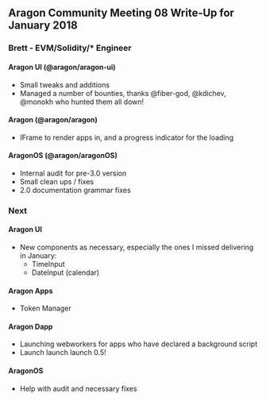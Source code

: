 ## Aragon Community Meeting 08 Write-Up for January 2018

### Brett - EVM/Solidity/\* Engineer

#### Aragon UI (@aragon/aragon-ui)

- Small tweaks and additions
- Managed a number of bounties, thanks @fiber-god, @kdichev, @monokh who hunted them all down!

#### Aragon (@aragon/aragon)

- IFrame to render apps in, and a progress indicator for the loading

#### AragonOS (@aragon/aragonOS)

- Internal audit for pre-3.0 version
- Small clean ups / fixes
- 2.0 documentation grammar fixes

### Next

#### Aragon UI

- New components as necessary, especially the ones I missed delivering in January:
    - TimeInput
    - DateInput (calendar)

#### Aragon Apps

- Token Manager

#### Aragon Dapp

- Launching webworkers for apps who have declared a background script
- Launch launch launch 0.5!

#### AragonOS

- Help with audit and necessary fixes
